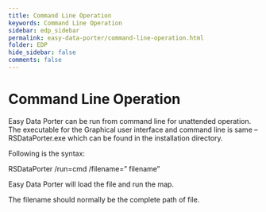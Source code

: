 ```yaml
---
title: Command Line Operation
keywords: Command Line Operation
sidebar: edp_sidebar
permalink: easy-data-porter/command-line-operation.html
folder: EDP
hide_sidebar: false
comments: false
---
```



# Command Line Operation

Easy Data Porter can be run from command line for unattended operation. The executable for the Graphical user interface and command line is same – RSDataPorter.exe which can be found in the installation directory.

 

Following is the syntax:

 

RSDataPorter /run=cmd /filename=” filename”

 

Easy Data Porter will load the file and run the map.

The filename should normally be the complete path of file.